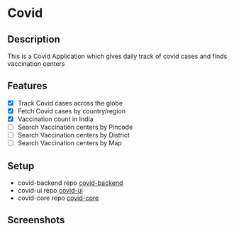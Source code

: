 # Covid

## Description

This is a Covid Application which gives daily track of covid cases and finds vaccination centers

## Features
- [x] Track Covid cases across the globe
- [x] Fetch Covid cases by country/region
- [x] Vaccination count in India
- [ ] Search Vaccination centers by Pincode
- [ ] Search Vaccination centers by District
- [ ] Search Vaccination centers by Map

## Setup
- covid-backend repo [covid-backend](covid-backend/README.md)
- covid-ui repo [covid-ui](covid-ui/README.md)
- covid-core repo [covid-core](covid-core/README.md)

## Screenshots
